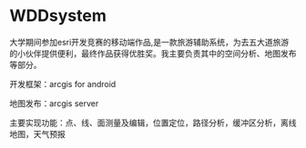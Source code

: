 # WDDsystem

大学期间参加esri开发竞赛的移动端作品,是一款旅游辅助系统，为去五大道旅游的小伙伴提供便利，最终作品获得优胜奖。我主要负责其中的空间分析、地图发布等部分。

开发框架：arcgis for android

地图发布：arcgis server

主要实现功能：点、线、面测量及编辑，位置定位，路径分析，缓冲区分析，离线地图，天气预报

